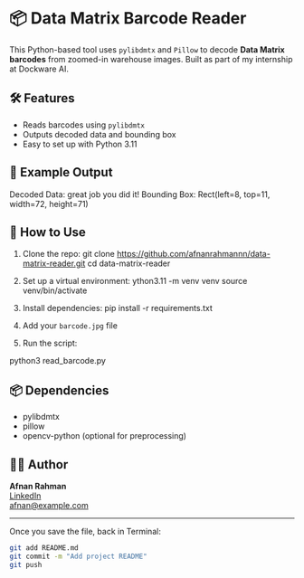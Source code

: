 # 📦 Data Matrix Barcode Reader

This Python-based tool uses `pylibdmtx` and `Pillow` to decode **Data Matrix barcodes** from zoomed-in warehouse images. Built as part of my internship at Dockware AI.

## 🛠️ Features

- Reads barcodes using `pylibdmtx`
- Outputs decoded data and bounding box
- Easy to set up with Python 3.11

## 🧪 Example Output

Decoded Data: great job you did it!
Bounding Box: Rect(left=8, top=11, width=72, height=71)


## 🚀 How to Use

1. Clone the repo:
git clone https://github.com/afnanrahmannn/data-matrix-reader.git
cd data-matrix-reader


2. Set up a virtual environment:
ython3.11 -m venv venv
source venv/bin/activate


3. Install dependencies:
pip install -r requirements.txt


4. Add your `barcode.jpg` file

5. Run the script:

python3 read_barcode.py


## 📦 Dependencies

- pylibdmtx
- pillow
- opencv-python (optional for preprocessing)

## 👨‍💻 Author

**Afnan Rahman**  
[LinkedIn](https://www.linkedin.com/in/afnanrahmannn)  
[afnan@example.com](mailto:afnan@example.com)

---

Once you save the file, back in Terminal:

```bash
git add README.md
git commit -m "Add project README"
git push


